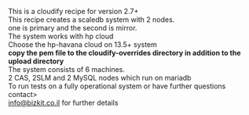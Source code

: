 This is a cloudify recipe for version 2.7+<BR>
This recipe creates a scaledb system with 2 nodes.<BR>
one is primary and the second is mirror.<BR>
The system works with hp cloud<BR>
Choose the hp-havana cloud on 13.5+ system<BR>
<B>copy the pem file to the cloudify-overrides directory in addition to the upload directory</B><BR>
The system consists of 6 machines.<BR>
2 CAS, 2SLM and 2 MySQL nodes which run on mariadb<BR>
To run tests on a fully operational system  or have further questions contact></BR>
info@bizkit.co.il for further details<BR>
